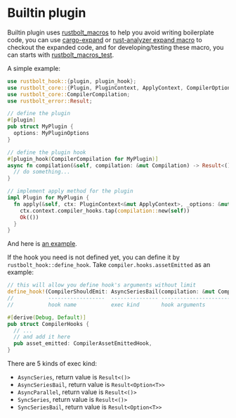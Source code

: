 # Builtin plugin

Builtin plugin uses [rustbolt_macros](https://github.com/khulnasoft/rustbolt/tree/7cc39cc4bb6f73791a5bcb175137ffd84b105da5/crates/rustbolt_macros) to help you avoid writing boilerplate code, you can use [cargo-expand](https://github.com/dtolnay/cargo-expand) or [rust-analyzer expand macro](https://rust-analyzer.github.io/manual.html#expand-macro-recursively) to checkout the expanded code, and for developing/testing these macro, you can starts with [rustbolt_macros_test](https://github.com/khulnasoft/rustbolt/tree/7cc39cc4bb6f73791a5bcb175137ffd84b105da5/crates/rustbolt_macros_test).

A simple example:

```rust
use rustbolt_hook::{plugin, plugin_hook};
use rustbolt_core::{Plugin, PluginContext, ApplyContext, CompilerOptions};
use rustbolt_core::CompilerCompilation;
use rustbolt_error::Result;

// define the plugin
#[plugin]
pub struct MyPlugin {
  options: MyPluginOptions
}

// define the plugin hook
#[plugin_hook(CompilerCompilation for MyPlugin)]
async fn compilation(&self, compilation: &mut Compilation) -> Result<()> {
  // do something...
}

// implement apply method for the plugin
impl Plugin for MyPlugin {
  fn apply(&self, ctx: PluginContext<&mut ApplyContext>, _options: &mut CompilerOptions) -> Result<()> {
    ctx.context.compiler_hooks.tap(compilation::new(self))
    Ok(())
  }
}
```

And here is [an example](https://github.com/khulnasoft/rustbolt/blob/7cc39cc4bb6f73791a5bcb175137ffd84b105da5/crates/rustbolt_plugin_ignore/src/lib.rs).

If the hook you need is not defined yet, you can define it by `rustbolt_hook::define_hook`. Take `compiler.hooks.assetEmitted` as an example:

```rust
// this will allow you define hook's arguments without limit
define_hook!(CompilerShouldEmit: AsyncSeriesBail(compilation: &mut Compilation) -> bool);
//           ------------------  --------------- -----------------------------  -------
//           hook name           exec kind       hook arguments                 return value (Result<Option<bool>>)

#[derive(Debug, Default)]
pub struct CompilerHooks {
  // ...
  // and add it here
  pub asset_emitted: CompilerAssetEmittedHook,
}
```

There are 5 kinds of exec kind:

- `AsyncSeries`, return value is `Result<()>`
- `AsyncSeriesBail`, return value is `Result<Option<T>>`
- `AsyncParallel`, return value is `Result<()>`
- `SyncSeries`, return value is `Result<()>`
- `SyncSeriesBail`, return value is `Result<Option<T>>`
